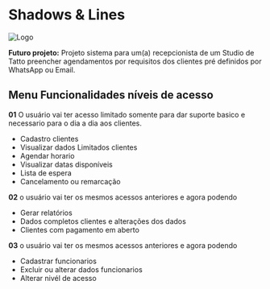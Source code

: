 # Shadows & Lines 
![Logo](https://github.com/BryanAlbuquerque/Shadows-Lines/blob/9d16a3530e59f070c159c90f13bbba90b9359d1b/ShadowLines/Views/Images/ImgLogo%20(2).png)

**Futuro projeto:**
Projeto sistema para um(a) recepcionista de um Studio de Tatto preencher agendamentos por requisitos dos clientes pré definidos por WhatsApp ou Email.

## Menu Funcionalidades níveis de acesso
**01** O usuário vai ter acesso limitado somente para dar suporte basico e necessario para o dia a dia aos clientes.
- Cadastro clientes
- Visualizar dados Limitados clientes
- Agendar horario
- Visualizar datas disponíveis
- Lista de espera
- Cancelamento ou remarcação
  
**02** o usuário vai ter os mesmos acessos anteriores e agora podendo
- Gerar relatórios
- Dados completos clientes e alterações dos dados
- Clientes com pagamento em aberto

**03** o usuário vai ter os mesmos acessos anteriores e agora podendo
- Cadastrar funcionarios
- Excluir ou alterar dados funcionarios
- Alterar nivél de acesso

